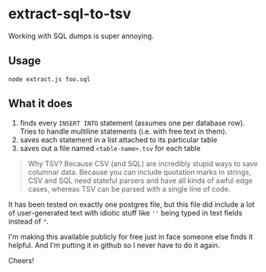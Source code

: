 # extract-sql-to-tsv

Working with SQL dumps is super annoying.

## Usage

    node extract.js foo.sql

## What it does

1. finds every `INSERT INTO` statement (assumes one per database row). Tries to handle
   multiline statements (i.e. with free text in them).
2. saves each statement in a list attached to its particular table
3. saves out a file named `<table-name>.tsv` for each table

> Why TSV? Because CSV (and SQL) are incredibly stupid ways to save columnar data.
> Because you can include quotation marks in strings, CSV and SQL need stateful 
> parsers and have all kinds of awful edge cases, whereas TSV can be parsed with a 
> single line of code.

It has been tested on exactly one postgres file, but this file did include a lot of 
user-generated text with idiotic  stuff like `''` being typed in text fields instead 
of `"`.

I'm making this available publicly for free just in face someone else finds it helpful.
And I'm putting it in github so I never have to do it again.

Cheers!
